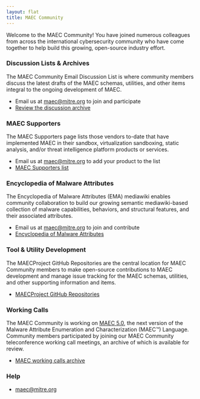 ```yaml
---
layout: flat
title: MAEC Community
---
```



Welcome to the MAEC Community! You have joined numerous colleagues from across the international cybersecurity community who have come together to help build this growing, open-source industry effort.

### Discussion Lists & Archives

The MAEC Community Email Discussion List is where community members discuss the latest drafts of the MAEC schemas, utilities, and other items integral to the ongoing development of MAEC.

* Email us at [maec@mitre.org](mailto:maec@mitre.org) to join and participate
* [Review the discussion archive](http://making-security-measurable.1364806.n2.nabble.com/MAEC-Malware-Attribute-Enumeration-and-Characterization-f4094903.html)

### MAEC Supporters

The MAEC Supporters page lists those vendors to-date that have implemented MAEC in their sandbox, virtualization sandboxing, static analysis, and/or threat intelligence platform products or services.

* Email us at [maec@mitre.org](mailto:maec@mitre.org) to add your product to the list
* [MAEC Supporters list](/community/supporters/)

### Encyclopedia of Malware Attributes

The Encyclopedia of Malware Attributes (EMA) mediawiki enables community collaboration to build our growing semantic mediawiki-based collection of malware capabilities, behaviors, and structural features, and their associated attributes.

* Email us at [maec@mitre.org](mailto:maec@mitre.org) to join and contribute
* [Encyclopedia of Malware Attributes](https://collaborate.mitre.org/ema/index.php/ema:Main_Page)

### Tool & Utility Development

The MAECProject GitHub Repositories are the central location for MAEC Community members to make open-source contributions to MAEC development and manage issue tracking for the MAEC schemas, utilities, and other supporting information and items.

* [MAECProject GitHub Repositories](https://github.com/MAECProject)

### Working Calls

The MAEC Community is working on [MAEC 5.0](/documentation/roadmap/), the next version of the Malware Attribute Enumeration and Characterization (MAEC™) Language. Community members participated by joining our MAEC Community teleconference working call meetings, an archive of which is available for review.

* [MAEC working calls archive](/working-call/)

### Help

* [maec@mitre.org](mailto:maec@mitre.org)
